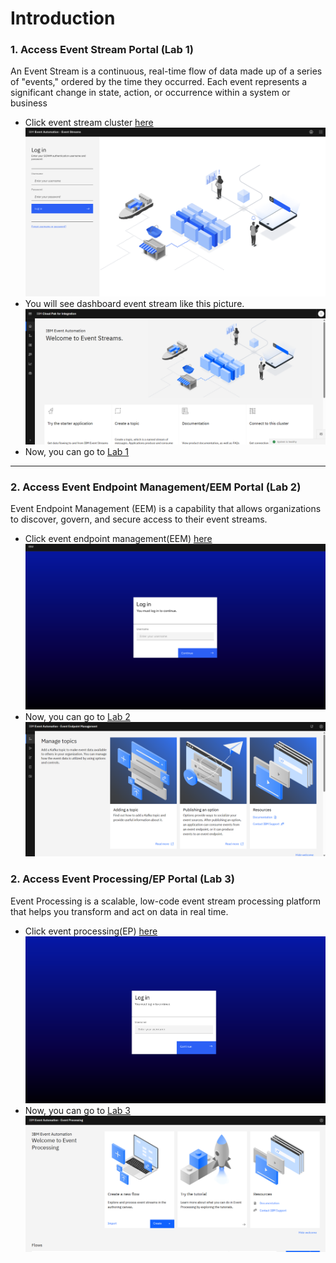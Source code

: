 # Introduction

### 1. **Access Event Stream Portal (Lab 1)**

An Event Stream is a continuous, real-time flow of data made up of a series of "events," ordered by the time they occurred. Each event represents a significant change in state, action, or occurrence within a system or business    
   - Click event stream cluster [here](https://my-kafka-cluster-ibm-es-ui-event-automation.apps.687592dfb8103048ba01cdd1.ap1.techzone.ibm.com/login)
   ![alt text](images/lab-1/es-dashboard.png)
   - You will see dashboard event stream like this picture.
   ![alt text](images/lab-1/dashboard-event-stream.png)
   - Now, you can go to [Lab 1](https://github.com/Client-Engineering-Indonesia/workshop-event-automation/blob/main/lab-1.md)
---

### 2. **Access Event Endpoint Management/EEM Portal (Lab 2)**

Event Endpoint Management (EEM) is a capability that allows organizations to discover, govern, and secure access to their event streams.
   - Click event endpoint management(EEM) [here](https://my-eem-manager-ibm-eem-manager-event-automation.apps.687592dfb8103048ba01cdd1.ap1.techzone.ibm.com/login/login?state=OJSvZMYP)
   ![alt text](images/lab-1/eem-dashboard.png)
   - Now, you can go to [Lab 2](https://github.com/Client-Engineering-Indonesia/workshop-event-automation/blob/main/lab-2.md)
   ![alt text](images/lab-2/dashboard-eem.png)

### 2. **Access Event Processing/EP Portal (Lab 3)**

Event Processing is a scalable, low-code event stream processing platform that helps you transform and act on data in real time.
   - Click event processing(EP) [here](https://my-event-processing-ibm-ep-rt-event-automation.apps.687592dfb8103048ba01cdd1.ap1.techzone.ibm.com/login/login?state=AFORt0ue)
   ![alt text](images/lab-1/ep-dashboard.png)
   - Now, you can go to [Lab 3](https://github.com/Client-Engineering-Indonesia/workshop-event-automation/blob/main/lab-3.md)
   ![alt text](images/lab-3/dashboard-ep.png)


